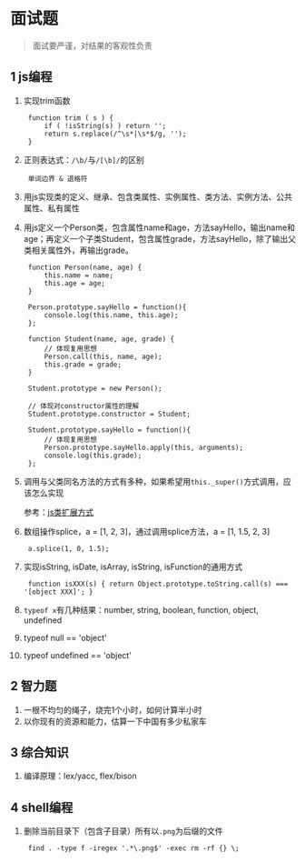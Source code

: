 # 面试题


> 面试要严谨，对结果的客观性负责


## 1 js编程

1. 实现trim函数

        function trim ( s ) {
            if ( !isString(s) ) return '';
            return s.replace(/^\s*|\s*$/g, '');
        }

2. 正则表达式：`/\b/`与`/[\b]/`的区别

        单词边界 & 退格符


2. 用js实现类的定义、继承、包含类属性、实例属性、类方法、实例方法、公共属性、私有属性

3. 用js定义一个Person类，包含属性name和age，方法sayHello，输出name和age；再定义一个子类Student，包含属性grade，方法sayHello，除了输出父类相关属性外，再输出grade。
    
        function Person(name, age) {
            this.name = name;
            this.age = age;
        }

        Person.prototype.sayHello = function(){
            console.log(this.name, this.age);
        };

        function Student(name, age, grade) {
            // 体现复用思想
            Person.call(this, name, age);
            this.grade = grade;
        }

        Student.prototype = new Person();

        // 体现对constructor属性的理解 
        Student.prototype.constructor = Student;

        Student.prototype.sayHello = function(){
            // 体现复用思想
            Person.prototype.sayHello.apply(this, arguments);
            console.log(this.grade);
        };


4. 调用与父类同名方法的方式有多种，如果希望用`this._super()`方式调用，应该怎么实现

    参考：<a href="../frontend/class_extend.md.html">js类扩展方式</a>


5. 数组操作splice，a = [1, 2, 3]，通过调用splice方法，a = [1, 1.5, 2, 3] 

        a.splice(1, 0, 1.5);


6. 实现isString, isDate, isArray, isString, isFunction的通用方式
        
        function isXXX(s) { return Object.prototype.toString.call(s) === '[object XXX]'; }

7. `typeof x`有几种结果：number, string, boolean, function, object, undefined 
8. typeof null == 'object'
9. typeof undefined == 'object'





## 2 智力题

1. 一根不均匀的绳子，烧完1个小时，如何计算半小时
2. 以你现有的资源和能力，估算一下中国有多少私家车




## 3 综合知识

1. 编译原理：lex/yacc, flex/bison






## 4 shell编程

1. 删除当前目录下（包含子目录）所有以`.png`为后缀的文件

        find . -type f -iregex '.*\.png$' -exec rm -rf {} \;



